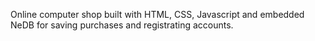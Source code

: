 Online computer shop built with HTML, CSS, Javascript and embedded NeDB for saving purchases and registrating accounts.
